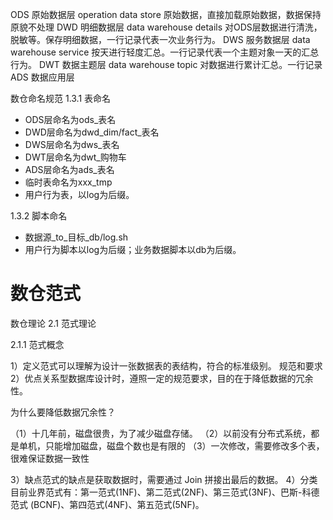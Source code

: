 ODS 原始数据层  operation data store   原始数据，直接加载原始数据，数据保持原貌不处理
DWD 明细数据层  data warehouse details  对ODS层数据进行清洗，脱敏等。保存明细数据，一行记录代表一次业务行为。
DWS 服务数据层  data warehouse service  按天进行轻度汇总。一行记录代表一个主题对象一天的汇总行为。
DWT 数据主题层  data warehouse topic  对数据进行累计汇总。一行记录
ADS 数据应用层


数仓命名规范 
1.3.1 表命名

- ODS层命名为ods_表名 
- DWD层命名为dwd_dim/fact_表名 
- DWS层命名为dws_表名
- DWT层命名为dwt_购物车 
- ADS层命名为ads_表名 
- 临时表命名为xxx_tmp 
- 用户行为表，以log为后缀。

1.3.2 脚本命名 

- 数据源_to_目标_db/log.sh 
- 用户行为脚本以log为后缀；业务数据脚本以db为后缀。

# 数仓范式

数仓理论 
2.1 范式理论

2.1.1 范式概念

1）定义范式可以理解为设计一张数据表的表结构，符合的标准级别。 规范和要求 
2）优点关系型数据库设计时，遵照一定的规范要求，目的在于降低数据的冗余性。 

为什么要降低数据冗余性？ 

（1）十几年前，磁盘很贵，为了减少磁盘存储。 
（2）以前没有分布式系统，都是单机，只能增加磁盘，磁盘个数也是有限的 
（3）一次修改，需要修改多个表，很难保证数据一致性 

3）缺点范式的缺点是获取数据时，需要通过 Join 拼接出最后的数据。 
4）分类目前业界范式有：第一范式(1NF)、第二范式(2NF)、第三范式(3NF)、巴斯-科德范式 (BCNF)、第四范式(4NF)、第五范式(5NF)。







